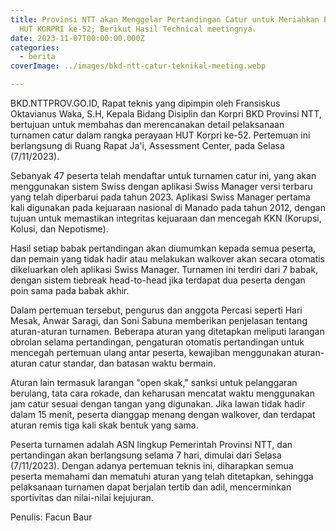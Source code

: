 ```yaml
---
title: Provinsi NTT akan Menggelar Pertandingan Catur untuk Meriahkan Perayaan
  HUT KORPRI ke-52; Berikut Hasil Technical meetingnya.
date: 2023-11-07T00:00:00.000Z
categories:
  - berita
coverImage: ../images/bkd-ntt-catur-teknikal-meeting.webp

---
```


BKD.NTTPROV.GO.ID, Rapat teknis yang dipimpin oleh Fransiskus Oktavianus Waka, S.H, Kepala Bidang Disiplin dan Korpri BKD Provinsi NTT, bertujuan untuk membahas dan merencanakan detail pelaksanaan turnamen catur dalam rangka perayaan HUT Korpri ke-52. Pertemuan ini berlangsung di Ruang Rapat Ja'i, Assessment Center, pada Selasa (7/11/2023).

Sebanyak 47 peserta telah mendaftar untuk turnamen catur ini, yang akan menggunakan sistem Swiss dengan aplikasi Swiss Manager versi terbaru yang telah diperbarui pada tahun 2023. Aplikasi Swiss Manager pertama kali digunakan pada kejuaraan nasional di Manado pada tahun 2012, dengan tujuan untuk memastikan integritas kejuaraan dan mencegah KKN (Korupsi, Kolusi, dan Nepotisme).

Hasil setiap babak pertandingan akan diumumkan kepada semua peserta, dan pemain yang tidak hadir atau melakukan walkover akan secara otomatis dikeluarkan oleh aplikasi Swiss Manager. Turnamen ini terdiri dari 7 babak, dengan sistem tiebreak head-to-head jika terdapat dua peserta dengan poin sama pada babak akhir.

Dalam pertemuan tersebut, pengurus dan anggota Percasi seperti Hari Mesak, Anwar Saragi, dan Soni Sabuna memberikan penjelasan tentang aturan-aturan turnamen. Beberapa aturan yang ditetapkan meliputi larangan obrolan selama pertandingan, pengaturan otomatis pertandingan untuk mencegah pertemuan ulang antar peserta, kewajiban menggunakan aturan-aturan catur standar, dan batasan waktu bermain.

Aturan lain termasuk larangan "open skak," sanksi untuk pelanggaran berulang, tata cara rokade, dan keharusan mencatat waktu menggunakan jam catur sesuai dengan tangan yang digunakan. Jika lawan tidak hadir dalam 15 menit, peserta dianggap menang dengan walkover, dan terdapat aturan remis tiga kali skak bentuk yang sama.

Peserta turnamen adalah ASN lingkup Pemerintah Provinsi NTT, dan pertandingan akan berlangsung selama 7 hari, dimulai dari Selasa (7/11/2023). Dengan adanya pertemuan teknis ini, diharapkan semua peserta memahami dan mematuhi aturan yang telah ditetapkan, sehingga pelaksanaan turnamen dapat berjalan tertib dan adil, mencerminkan sportivitas dan nilai-nilai kejujuran.

Penulis: Facun Baur
